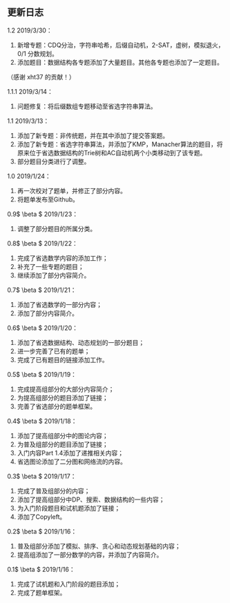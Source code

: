 ## 更新日志

1.2 2019/3/30：

1. 新增专题：CDQ分治，字符串哈希，后缀自动机，2-SAT，虚树，模拟退火，0/1 分数规划。
2. 添加题目：数据结构各专题添加了大量题目。其他各专题也添加了一定题目。

（感谢 xht37 的贡献！）

1.1.1 2019/3/14：

1. 问题修复：将后缀数组专题移动至省选字符串算法。

1.1 2019/3/13：

1. 添加了新专题：非传统题，并在其中添加了提交答案题。
2. 添加了新专题：省选字符串算法，并添加了KMP，Manacher算法的题目，将原来位于省选数据结构的Trie树和AC自动机两个小类移动到了该专题。
3. 部分题目分类进行了调整。

1.0 2019/1/24：

1. 再一次校对了题单，并修正了部分内容。
2. 将题单发布至Github。

0.9$ \beta $ 2019/1/23：

1. 调整了部分题目的所属分类。

0.8$ \beta $ 2019/1/22：

1. 完成了省选数学内容的添加工作；
2. 补充了一些专题的题目；
3. 继续添加了部分内容简介。

0.7$ \beta $ 2019/1/21：

1. 添加了省选数学的一部分内容；
2. 添加了部分内容简介。

0.6$ \beta $ 2019/1/20：

1. 添加了省选数据结构、动态规划的一部分题目；
2. 进一步完善了已有的题单；
3. 完成了已有题目的链接添加工作。

0.5$ \beta $ 2019/1/19：

1. 完成提高组部分的大部分内容简介；
2. 为提高组部分的题目添加了链接；
3. 完善了省选部分的题单框架。

0.4$ \beta $ 2019/1/18：

1. 添加了提高组部分中的图论内容；
2. 为普及组部分的题目添加了链接；
3. 入门内容Part 1.4添加了递推相关内容；
4. 省选图论添加了二分图和网络流的内容。

0.3$ \beta $ 2019/1/17：

1. 完成了普及组部分的内容；
2. 添加了提高组部分中DP、搜索、数据结构的一些内容；
3. 为入门阶段题目和试机题添加了链接；
4. 添加了Copyleft。

0.2$ \beta $ 2019/1/16：

1. 普及组部分添加了模拟、排序、贪心和动态规划基础的内容；
2. 提高组添加了一部分数学的内容，并添加了内容简介。

0.1$ \beta $ 2019/1/16：

1. 完成了试机题和入门阶段的题目添加；
2. 完成了题单框架。
